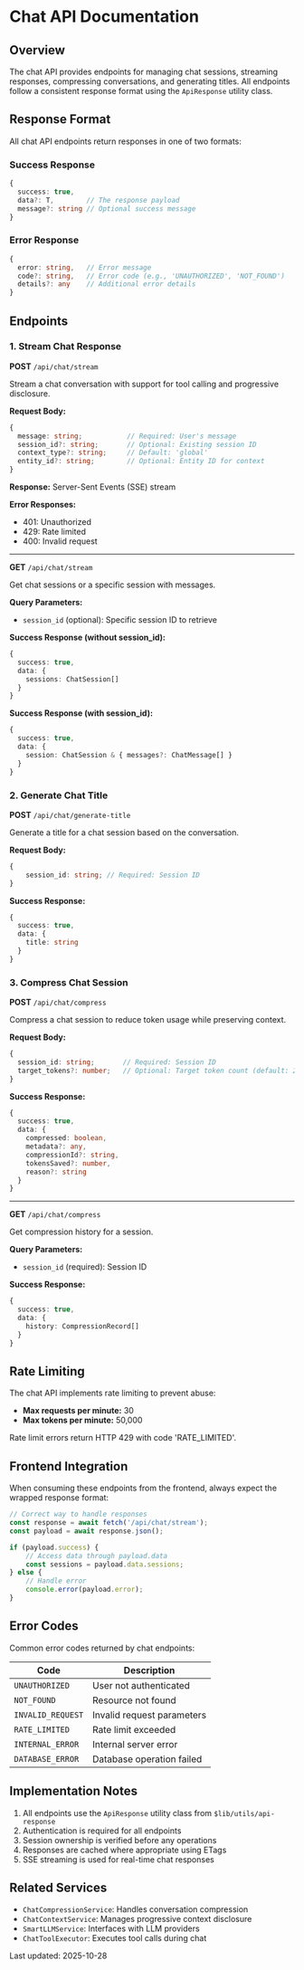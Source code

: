 # Chat API Documentation

## Overview

The chat API provides endpoints for managing chat sessions, streaming responses, compressing conversations, and generating titles. All endpoints follow a consistent response format using the `ApiResponse` utility class.

## Response Format

All chat API endpoints return responses in one of two formats:

### Success Response

```typescript
{
  success: true,
  data?: T,        // The response payload
  message?: string // Optional success message
}
```

### Error Response

```typescript
{
  error: string,   // Error message
  code?: string,   // Error code (e.g., 'UNAUTHORIZED', 'NOT_FOUND')
  details?: any    // Additional error details
}
```

## Endpoints

### 1. Stream Chat Response

**POST** `/api/chat/stream`

Stream a chat conversation with support for tool calling and progressive disclosure.

**Request Body:**

```typescript
{
  message: string;           // Required: User's message
  session_id?: string;       // Optional: Existing session ID
  context_type?: string;     // Default: 'global'
  entity_id?: string;        // Optional: Entity ID for context
}
```

**Response:** Server-Sent Events (SSE) stream

**Error Responses:**

- 401: Unauthorized
- 429: Rate limited
- 400: Invalid request

---

**GET** `/api/chat/stream`

Get chat sessions or a specific session with messages.

**Query Parameters:**

- `session_id` (optional): Specific session ID to retrieve

**Success Response (without session_id):**

```typescript
{
  success: true,
  data: {
    sessions: ChatSession[]
  }
}
```

**Success Response (with session_id):**

```typescript
{
  success: true,
  data: {
    session: ChatSession & { messages?: ChatMessage[] }
  }
}
```

### 2. Generate Chat Title

**POST** `/api/chat/generate-title`

Generate a title for a chat session based on the conversation.

**Request Body:**

```typescript
{
	session_id: string; // Required: Session ID
}
```

**Success Response:**

```typescript
{
  success: true,
  data: {
    title: string
  }
}
```

### 3. Compress Chat Session

**POST** `/api/chat/compress`

Compress a chat session to reduce token usage while preserving context.

**Request Body:**

```typescript
{
  session_id: string;       // Required: Session ID
  target_tokens?: number;   // Optional: Target token count (default: 2000)
}
```

**Success Response:**

```typescript
{
  success: true,
  data: {
    compressed: boolean,
    metadata?: any,
    compressionId?: string,
    tokensSaved?: number,
    reason?: string
  }
}
```

---

**GET** `/api/chat/compress`

Get compression history for a session.

**Query Parameters:**

- `session_id` (required): Session ID

**Success Response:**

```typescript
{
  success: true,
  data: {
    history: CompressionRecord[]
  }
}
```

## Rate Limiting

The chat API implements rate limiting to prevent abuse:

- **Max requests per minute:** 30
- **Max tokens per minute:** 50,000

Rate limit errors return HTTP 429 with code 'RATE_LIMITED'.

## Frontend Integration

When consuming these endpoints from the frontend, always expect the wrapped response format:

```typescript
// Correct way to handle responses
const response = await fetch('/api/chat/stream');
const payload = await response.json();

if (payload.success) {
	// Access data through payload.data
	const sessions = payload.data.sessions;
} else {
	// Handle error
	console.error(payload.error);
}
```

## Error Codes

Common error codes returned by chat endpoints:

| Code              | Description                |
| ----------------- | -------------------------- |
| `UNAUTHORIZED`    | User not authenticated     |
| `NOT_FOUND`       | Resource not found         |
| `INVALID_REQUEST` | Invalid request parameters |
| `RATE_LIMITED`    | Rate limit exceeded        |
| `INTERNAL_ERROR`  | Internal server error      |
| `DATABASE_ERROR`  | Database operation failed  |

## Implementation Notes

1. All endpoints use the `ApiResponse` utility class from `$lib/utils/api-response`
2. Authentication is required for all endpoints
3. Session ownership is verified before any operations
4. Responses are cached where appropriate using ETags
5. SSE streaming is used for real-time chat responses

## Related Services

- `ChatCompressionService`: Handles conversation compression
- `ChatContextService`: Manages progressive context disclosure
- `SmartLLMService`: Interfaces with LLM providers
- `ChatToolExecutor`: Executes tool calls during chat

Last updated: 2025-10-28
